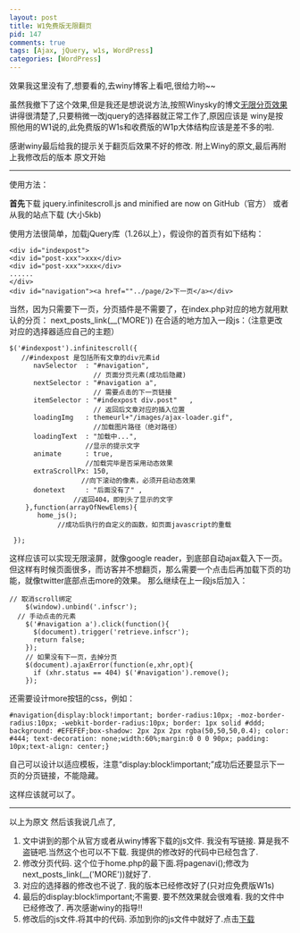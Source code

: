 ```yaml
--- 
layout: post
title: W1免费版无限翻页
pid: 147
comments: true
tags: [Ajax, jQuery, w1s, WordPress]
categories: [WordPress]
---
```

效果我这里没有了,想要看的,去winy博客上看吧,很给力哟~~

虽然我撤下了这个效果,但是我还是想说说方法,按照Winysky的博文[无限分页效果](http://winysky.com/unlimited-paging-effects)讲得很清楚了,只要稍微一改jquery的选择器就正常工作了,原因应该是 winy是按照他用的W1说的,此免费版的W1s和收费版的W1p大体结构应该是差不多的啦.

感谢winy最后给我的提示关于翻页后效果不好的修改.
附上Winy的原文,最后再附上我修改后的版本
原文开始

***
使用方法： 

**首先**下载 jquery.infinitescroll.js and minified are now on GitHub（官方）
或者从我的站点下载 (大小5kb)

使用方法很简单，加载jQuery库（1.26以上），假设你的首页有如下结构：

    <div id="indexpost">
    <div id="post-xxx">xxx</div>
    <div id="post-xxx">xxx</div>
    ......
    </div>
    <div id="navigation"><a href=""../page/2>下一页</a></div>
当然，因为只需要下一页，分页插件是不需要了，在index.php对应的地方就用默认的分页：
next\_posts\_link(\_\_('MORE'))
在合适的地方加入一段js：（注意更改 对应的选择器适应自己的主题）

    $('#indexpost').infinitescroll({
       //#indexpost 是包括所有文章的div元素id
          navSelector  : "#navigation",
                         // 页面分页元素(成功后隐藏)
          nextSelector : "#navigation a",
                         // 需要点击的下一页链接
          itemSelector : "#indexpost div.post"   ,
                         // 返回后文章对应的插入位置
          loadingImg   : themeurl+"/images/ajax-loader.gif",
                         //加载图片路径（绝对路径）
          loadingText  : "加载中...",
                       //显示的提示文字
          animate      : true,
                       //加载完毕是否采用动态效果
          extraScrollPx: 150,
                      //向下滚动的像素，必须开启动态效果
          donetext     : "后面没有了" ,
                    //返回404，即到头了显示的文字
        },function(arrayOfNewElems){
           home_js();
                //成功后执行的自定义的函数，如页面javascript的重载
     
     });
这样应该可以实现无限滚屏，就像google reader，到底部自动ajax载入下一页。但这样有时候页面很多，而访客并不想翻页，那么需要一个点击后再加载下页的功能，就像twitter底部点击more的效果。
那么继续在上一段js后加入：

    // 取消scroll绑定
        $(window).unbind('.infscr');
      // 手动点击的元素
        $('#navigation a').click(function(){
          $(document).trigger('retrieve.infscr');
          return false;
        });
        // 如果没有下一页，去掉分页
        $(document).ajaxError(function(e,xhr,opt){
          if (xhr.status == 404) $('#navigation').remove();
        });
还需要设计more按钮的css，例如：

    #navigation{display:block!important; border-radius:10px; -moz-border-radius:10px; -webkit-border-radius:10px; border: 1px solid #ddd; background: #EFEFEF;box-shadow: 2px 2px 2px rgba(50,50,50,0.4); color: #444; text-decoration: none;width:60%;margin:0 0 0 90px; padding: 10px;text-align: center;}
自己可以设计以适应模板，注意“display:block!important;”成功后还要显示下一页的分页链接，不能隐藏。

这样应该就可以了。

***

以上为原文
然后该我说几点了,

1. 文中讲到的那个从官方或者从winy博客下载的js文件. 我没有写链接. 算是我不盗链吧.当然这个也可以不下载. 我提供的修改好的代码中已经包含了.
2. 修改分页代码. 这个位于home.php的最下面.将pagenavi();修改为next_posts_link(__('MORE'))就好了.
3. 对应的选择器的修改也不说了. 我的版本已经修改好了(只对应免费版W1s)
4. 最后的display:block!important;不需要. 要不然效果就会很难看. 我的文件中已经修改了. 再次感谢winy的指导!!
5. 修改后的js文件.将其中的代码. 添加到你的js文件中就好了.点击<a target="_blank" href="http://isayme.com/wp-content/uploads/2011/05/page.js">下载</a>
